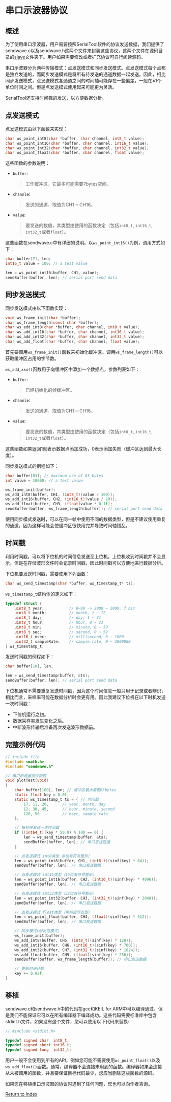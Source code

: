 # 串口示波器协议

## 概述

为了使用串口示波器，用户需要按照SerialTool软件的协议发送数据，我们提供了sendwave.c以及sendwave.h这两个文件来封装这些协议，这两个文件在源码目录的[slave](https://github.com/Le-Seul/SerialTool/tree/master/SerialTool/slave)文件夹下。用户如果需要修改或者扩充协议可自行阅读源码。

串口示波器分为两种传输模式：点发送模式和同步发送模式。点发送模式每个点都是独立发送的，而同步发送模式是将所有待发送的通道数据一起发送。因此，相比同步发送模式，点发送模式各通道之间的时间轴可能存在一些偏差，一般在±1个单位时间之间。但是点发送模式使用起来可能更为灵活。

SerialTool还支持时间戳的发送，以方便数据分析。

## 点发送模式

点发送模式由以下函数来实现：

``` C
char ws_point_int8(char *buffer, char channel, int8_t value);
char ws_point_int16(char *buffer, char channel, int16_t value);
char ws_point_int32(char *buffer, char channel, int32_t value);
char ws_point_float(char *buffer, char channel, float value);
```

这些函数的参数说明：

* `buffer`:

  > 工作缓冲区，它最多可能需要7bytes空间。

* `channle`:

  > 发送的通道，取值为CH1 ~ CH16。

* `value`:

  > 要发送的数值，其类型由使用的函数决定（包括`int8_t`, `int16_t`, 
    `int32_t`或者`float`）。

这些函数在sendwave.c中有详细的说明。以`ws_point_int16()`为例，调用方式如下：
``` C
char buffer[7], len;
int16_t value = 100; // a test value

len = ws_point_int16(buffer, CH1, value);
sendBuffer(buffer, len); // serial port send data
```

## 同步发送模式

同步发送模式由以下函数实现：
``` C
void ws_frame_init(char *buffer);
char ws_frame_length(const char *buffer);
char ws_add_int8(char *buffer, char channel, int8_t value);
char ws_add_int16(char *buffer, char channel, int16_t value);
char ws_add_int32(char *buffer, char channel, int32_t value);
char ws_add_float(char *buffer, char channel, float value);
```

首先要调用`ws_frame_init()`函数来初始化缓冲区。调用`ws_frame_length()`可以获取缓冲区占用的字节数。

`ws_add_xxx()`函数用于向缓冲区中添加一个数据点，参数列表如下：

* `buffer`:

  > 已经初始化的帧缓冲区。

* `channle`:

  > 发送的通道，取值为CH1 ~ CH16。

* `value`:

  > 要发送的数值，其类型由使用的函数决定（包括`int8_t`, `int16_t`, 
    `int32_t`或者`float`）。

这些函数如果返回1就表示数据点添加成功，0表示添加失败（缓冲区达到最大长度）。

同步发送模式的例程如下：
``` C
char buffer[83]; // maximum use of 83 bytes
int value = 10000; // a test value

ws_frame_init(buffer);
ws_add_int8(buffer, CH1, (int8_t)(value / 100));
ws_add_int16(buffer, CH2, (int16_t)(value / 20));
ws_add_float(buffer, CH3, (float)value * 0.1f);
sendBuffer(buffer, ws_frame_length(buffer)); // serial port send data
```

使用同步模式发送时，可以在同一帧中使用不同的数据类型，但是不建议使用重复的通道，因为这样可能会使缓冲区很快用完并导致时间轴错乱。

## 时间戳

利用时间戳，可以将下位机的时间信息发送至上位机。上位机收到时间戳并不会显示，但是在存储波形文件时会记录时间戳，因此时间戳可以方便地进行数据分析。

下位机要发送时间戳，需要使用下列函数：
``` C
char ws_send_timestamp(char *buffer, ws_timestamp_t* ts);
```

`ws_timestamp_t`结构体的定义如下：
``` C
typedef struct {
    uint8_t year;           // 0~99 -> 2000 ~ 2099, 7 bit
    uint8_t month;          // month, 1 ~ 12
    uint8_t day;            // day, 1 ~ 31
    uint8_t hour;           // hour, 0 ~ 23
    uint8_t min;            // minute, 0 ~ 59
    uint8_t sec;            // second, 0 ~ 59
    uint16_t msec;          // millisecond, 0 ~ 1000
    uint32_t sampleRate;    // sample rate, 0 ~ 2000000
} ws_timestamp_t;
```

发送时间戳的例程如下：
``` C
char buffer[10], len;

len = ws_send_timestamp(buffer, &ts);
sendBuffer(buffer, len); // serial port send data
```
下位机通常不需要重复发送时间戳，因为这个时间信息一般只用于记录或者辨识，相比而言，采样率可能在数据分析时会更有用。因此我建议下位机在以下时机发送一次时间戳：

* 下位机运行之初。
* 数据采样率发生变化之后。
* 中断波形传输后准备再次发送波形数据前。

## 完整示例代码

``` C
// include file
#include <math.h>
#include "sendwave.h"

// 串口示波器测试函数
void plotTest(void)
{
    char buffer[100], len; // 缓冲区最大需要83bytes
    static float key = 0.0f;
    static ws_timestamp_t ts = { // 时间戳
        17, 11, 20,      // year, month, day
        12, 30, 45,      // hour, minute, second
        120, 50          // msec, sample rate
    };

    // 每秒钟发送一次时间戳
    if ((int64_t)(key * 50.0) % 100 == 0) {
        len = ws_send_timestamp(buffer, &ts);
        sendBuffer(buffer, len); // 串口发送数据
    }

    // 点发送模式 int8类型（8位有符号整形）
    len = ws_point_int8(buffer, CH1, (int8_t)(sinf(key) * 64));
    sendBuffer(buffer, len); // 串口发送数据

    // 点发送模式 int16类型（16位有符号整形）
    len = ws_point_int16(buffer, CH2, (int16_t)(sinf(key) * 4096));
    sendBuffer(buffer, len); // 串口发送数据

    // 点发送模式 int32类型（32位有符号整形）
    len = ws_point_int32(buffer, CH3, (int32_t)(sinf(key) * 2048));
    sendBuffer(buffer, len); // 串口发送数据

    // 点发送模式 float类型（单精度浮点型）
    len = ws_point_float(buffer, CH4, (float)(sinf(key) * 512));
    sendBuffer(buffer, len); // 串口发送数据

    // 同步模式(帧发送模式)
    ws_frame_init(buffer);
    ws_add_int8(buffer, CH5, (int8_t)(sinf(key) * 128));
    ws_add_int16(buffer, CH6, (int16_t)(sinf(key) * 700));
    ws_add_int32(buffer, CH7, (int32_t)(sinf(key) * 1024));
    ws_add_float(buffer, CH9, (float)(sinf(key) * 256));
    sendBuffer(buffer, ws_frame_length(buffer)); // 串口发送数据

    // 更新时间计数
    key += 0.02f;
}
```

## 移植

sendwave.c和sendwave.h中的代码在gcc和KEIL for ARM中可以编译通过，但是我们不能保证它可以在所有编译器下编译成功。这些代码需要标准库中包含stdint.h文件，如果没有这个文件，您可以使用以下代码来替换:
``` C
// #include <stdint.h>

typedef signed char  int8_t;
typedef signed short int16_t;
typedef signed long  int32_t;
```

用户一般不会使用到所有的API，例如您可能不需要使用`ws_point_float()`以及`ws_add_float()`函数。通常，编译器不会连接未用到的函数。编译器如果会连接从未被调用的函数，并且要保证目标代码最少，您应当删除这些函数的源码。

如果您在移植串口示波器的协议时遇到了任何问题，您也可以向作者咨询。

[Return to Index](./index.md)
